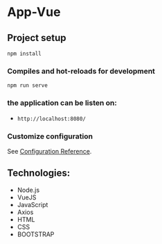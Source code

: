 # App-Vue

## Project setup
```
npm install
```

### Compiles and hot-reloads for development
```
npm run serve
```

### the application can be listen on:

- ``http://localhost:8080/``

### Customize configuration
See [Configuration Reference](https://cli.vuejs.org/config/).

## Technologies:

* Node.js
* VueJS
* JavaScript
* Axios
* HTML
* CSS
* BOOTSTRAP
